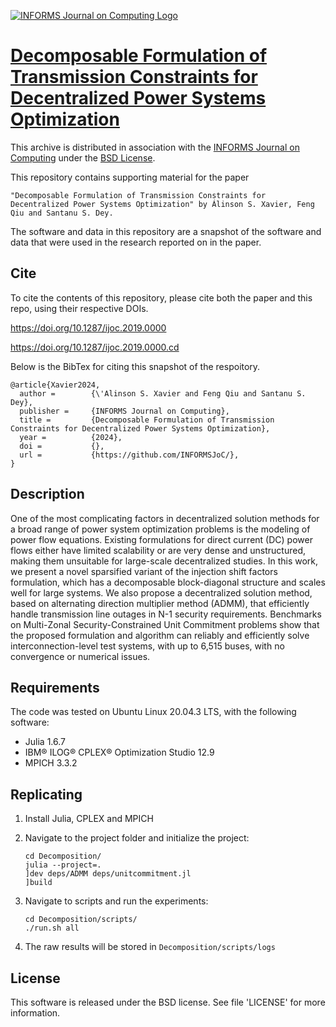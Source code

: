 [![INFORMS Journal on Computing Logo](https://INFORMSJoC.github.io/logos/INFORMS_Journal_on_Computing_Header.jpg)](https://pubsonline.informs.org/journal/ijoc)

# [Decomposable Formulation of Transmission Constraints for Decentralized Power Systems Optimization](https://doi.org/)

This archive is distributed in association with the [INFORMS Journal on Computing](https://pubsonline.informs.org/journal/ijoc) under the [BSD License](LICENSE).

This repository contains supporting material for the paper 
 
    "Decomposable Formulation of Transmission Constraints for Decentralized Power Systems Optimization" by Álinson S. Xavier, Feng Qiu and Santanu S. Dey.

The software and data in this repository are a snapshot of the software and data that were used in the research reported on in the paper.


## Cite

To cite the contents of this repository, please cite both the paper and this repo, using their respective DOIs.

https://doi.org/10.1287/ijoc.2019.0000

https://doi.org/10.1287/ijoc.2019.0000.cd

Below is the BibTex for citing this snapshot of the respoitory.

```
@article{Xavier2024,
  author =        {\'Alinson S. Xavier and Feng Qiu and Santanu S. Dey},
  publisher =     {INFORMS Journal on Computing},
  title =         {Decomposable Formulation of Transmission Constraints for Decentralized Power Systems Optimization},
  year =          {2024},
  doi =           {},
  url =           {https://github.com/INFORMSJoC/},
}
```


## Description

One of the most complicating factors in decentralized solution methods for a broad range of power system optimization problems is the modeling of power flow equations. Existing formulations for direct current (DC) power flows either have limited scalability or are very dense and unstructured, making them unsuitable for large-scale decentralized studies. In this work, we present a novel sparsified variant of the injection shift factors formulation, which has a decomposable block-diagonal structure and scales well for large systems. We also propose a decentralized solution method, based on alternating direction multiplier method (ADMM), that efficiently handle transmission line outages in N-1 security requirements. Benchmarks on Multi-Zonal Security-Constrained Unit Commitment problems show that the proposed formulation and algorithm can reliably and efficiently solve interconnection-level test systems, with up to 6,515 buses, with no convergence or numerical issues.


## Requirements

The code was tested on Ubuntu Linux 20.04.3 LTS, with the following software:

- Julia 1.6.7
- IBM® ILOG® CPLEX® Optimization Studio 12.9
- MPICH 3.3.2

## Replicating

1. Install Julia, CPLEX and MPICH

2. Navigate to the project folder and initialize the project:

    ```
    cd Decomposition/
    julia --project=.
    ]dev deps/ADMM deps/unitcommitment.jl
    ]build
    ```

3. Navigate to scripts and run the experiments:

    ```
    cd Decomposition/scripts/
    ./run.sh all
    ```

4. The raw results will be stored in `Decomposition/scripts/logs`

## License

This software is released under the BSD license. See file 'LICENSE' for more information.

